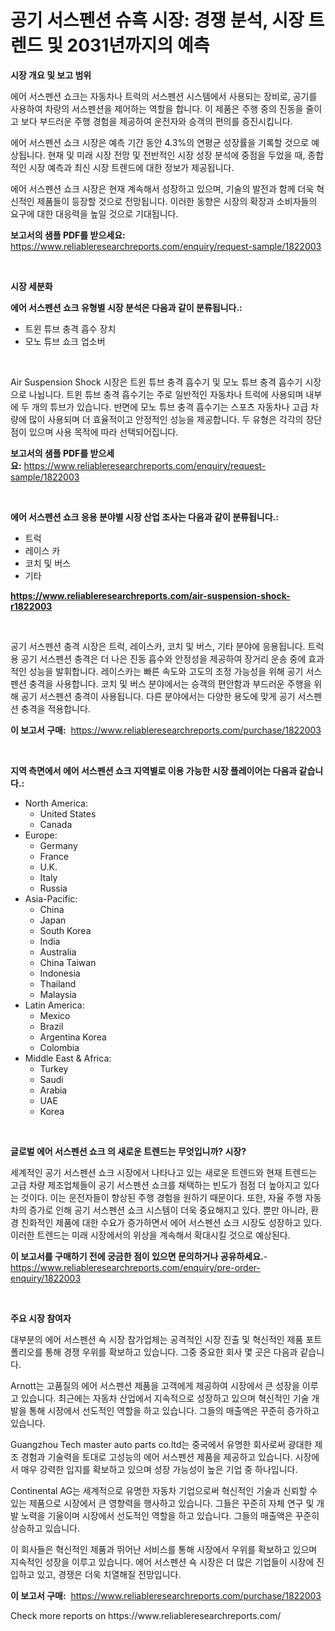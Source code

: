 <p><h1>공기 서스펜션 슈흑 시장: 경쟁 분석, 시장 트렌드 및 2031년까지의 예측</h1></p><p><strong>시장 개요 및 보고 범위</strong></p>
<p><p>에어 서스펜션 쇼크는 자동차나 트럭의 서스펜션 시스템에서 사용되는 장비로, 공기를 사용하여 차량의 서스펜션을 제어하는 역할을 합니다. 이 제품은 주행 중의 진동을 줄이고 보다 부드러운 주행 경험을 제공하여 운전자와 승객의 편의를 증진시킵니다.</p><p>에어 서스펜션 쇼크 시장은 예측 기간 동안 4.3%의 연평균 성장률을 기록할 것으로 예상됩니다. 현재 및 미래 시장 전망 및 전반적인 시장 성장 분석에 중점을 두었을 때, 종합적인 시장 예측과 최신 시장 트렌드에 대한 정보가 제공됩니다.</p><p>에어 서스펜션 쇼크 시장은 현재 계속해서 성장하고 있으며, 기술의 발전과 함께 더욱 혁신적인 제품들이 등장할 것으로 전망됩니다. 이러한 동향은 시장의 확장과 소비자들의 요구에 대한 대응력을 높일 것으로 기대됩니다.</p></p>
<p><strong>보고서의 샘플 PDF를 받으세요:</strong> <a href="https://www.reliableresearchreports.com/enquiry/request-sample/1822003">https://www.reliableresearchreports.com/enquiry/request-sample/1822003</a></p>
<p>&nbsp;</p>
<p><strong>시장 세분화</strong></p>
<p><strong>에어 서스펜션 쇼크 유형별 시장 분석은 다음과 같이 분류됩니다.:</strong></p>
<p><ul><li>트윈 튜브 충격 흡수 장치</li><li>모노 튜브 쇼크 업소버</li></ul></p>
<p>&nbsp;</p>
<p><p>Air Suspension Shock 시장은 트윈 튜브 충격 흡수기 및 모노 튜브 충격 흡수기 시장으로 나뉩니다. 트윈 튜브 충격 흡수기는 주로 일반적인 자동차나 트럭에 사용되며 내부에 두 개의 튜브가 있습니다. 반면에 모노 튜브 충격 흡수기는 스포츠 자동차나 고급 차량에 많이 사용되며 더 효율적이고 안정적인 성능을 제공합니다. 두 유형은 각각의 장단점이 있으며 사용 목적에 따라 선택되어집니다.</p></p>
<p><strong>보고서의 샘플 PDF를 받으세요:</strong>&nbsp;<a href="https://www.reliableresearchreports.com/enquiry/request-sample/1822003">https://www.reliableresearchreports.com/enquiry/request-sample/1822003</a></p>
<p>&nbsp;</p>
<p><strong> 에어 서스펜션 쇼크 응용 분야별 시장 산업 조사는 다음과 같이 분류됩니다.:</strong></p>
<p><ul><li>트럭</li><li>레이스 카</li><li>코치 및 버스</li><li>기타</li></ul></p>
<p><strong><a href="https://www.reliableresearchreports.com/air-suspension-shock-r1822003">https://www.reliableresearchreports.com/air-suspension-shock-r1822003</a></strong></p>
<p>&nbsp;</p>
<p><p>공기 서스펜션 충격 시장은 트럭, 레이스카, 코치 및 버스, 기타 분야에 응용됩니다. 트럭용 공기 서스펜션 충격은 더 나은 진동 흡수와 안정성을 제공하여 장거리 운송 중에 효과적인 성능을 발휘합니다. 레이스카는 빠른 속도와 고도의 조정 가능성을 위해 공기 서스펜션 충격을 사용합니다. 코치 및 버스 분야에서는 승객의 편안함과 부드러운 주행을 위해 공기 서스펜션 충격이 사용됩니다. 다른 분야에서는 다양한 용도에 맞게 공기 서스펜션 충격을 적용합니다.</p></p>
<p><strong>이 보고서 구매:</strong>&nbsp; <a href="https://www.reliableresearchreports.com/purchase/1822003">https://www.reliableresearchreports.com/purchase/1822003</a></p>
<p>&nbsp;</p>
<p><strong>지역 측면에서 에어 서스펜션 쇼크 지역별로 이용 가능한 시장 플레이어는 다음과 같습니다.:</strong></p>
<p><ul>
    <li>
        North America:
        <ul>
            <li>United States</li>
            <li>Canada</li>
        </ul>
    </li>
    <li>
        Europe:
        <ul>
            <li>Germany</li>
            <li>France</li>
            <li>U.K.</li>
            <li>Italy</li>
            <li>Russia</li>
        </ul>
    </li>
    <li>
        Asia-Pacific:
        <ul>
            <li>China</li>
            <li>Japan</li>
            <li>South Korea</li>
            <li>India</li>
            <li>Australia</li>
            <li>China Taiwan</li>
            <li>Indonesia</li>
            <li>Thailand</li>
            <li>Malaysia</li>
        </ul>
    </li>
    <li>
        Latin America:
        <ul>
            <li>Mexico</li>
            <li>Brazil</li>
            <li>Argentina Korea</li>
            <li>Colombia</li>
        </ul>
    </li>
    <li>
        Middle East & Africa:
        <ul>
            <li>Turkey</li>
            <li>Saudi</li>
            <li>Arabia</li>
            <li>UAE</li>
            <li>Korea</li>
        </ul>
    </li>
    </ul></p>
<p>&nbsp;</p>
<p><strong>글로벌 에어 서스펜션 쇼크 의 새로운 트렌드는 무엇입니까? 시장?</strong></p>
<p><p>세계적인 공기 서스펜션 쇼크 시장에서 나타나고 있는 새로운 트렌드와 현재 트렌드는 고급 차량 제조업체들이 공기 서스펜션 쇼크를 채택하는 빈도가 점점 더 높아지고 있다는 것이다. 이는 운전자들이 향상된 주행 경험을 원하기 때문이다. 또한, 자율 주행 자동차의 증가로 인해 공기 서스펜션 쇼크 시스템이 더욱 중요해지고 있다. 뿐만 아니라, 환경 친화적인 제품에 대한 수요가 증가하면서 에어 서스펜션 쇼크 시장도 성장하고 있다. 이러한 트렌드는 미래 시장에서의 위상을 계속해서 확대시킬 것으로 예상된다.</p></p>
<p><strong>이 보고서를 구매하기 전에 궁금한 점이 있으면 문의하거나 공유하세요.</strong>- <a href="https://www.reliableresearchreports.com/enquiry/pre-order-enquiry/1822003">https://www.reliableresearchreports.com/enquiry/pre-order-enquiry/1822003</a></p>
<p>&nbsp;</p>
<p><strong>주요 시장 참여자</strong></p>
<p><p>대부분의 에어 서스펜션 쇽 시장 참가업체는 공격적인 시장 진출 및 혁신적인 제품 포트폴리오를 통해 경쟁 우위를 확보하고 있습니다. 그중 중요한 회사 몇 곳은 다음과 같습니다.</p><p>Arnott는 고품질의 에어 서스펜션 제품을 고객에게 제공하여 시장에서 큰 성장을 이루고 있습니다. 최근에는 자동차 산업에서 지속적으로 성장하고 있으며 혁신적인 기술 개발을 통해 시장에서 선도적인 역할을 하고 있습니다. 그들의 매출액은 꾸준히 증가하고 있습니다.</p><p>Guangzhou Tech master auto parts co.ltd는 중국에서 유명한 회사로써 광대한 제조 경험과 기술력을 토대로 고성능의 에어 서스펜션 제품을 제공하고 있습니다. 시장에서 매우 강력한 입지를 확보하고 있으며 성장 가능성이 높은 기업 중 하나입니다.</p><p>Continental AG는 세계적으로 유명한 자동차 기업으로써 혁신적인 기술과 신뢰할 수 있는 제품으로 시장에서 큰 영향력을 행사하고 있습니다. 그들은 꾸준히 자체 연구 및 개발 노력을 기울이며 시장에서 선도적인 역할을 하고 있습니다. 그들의 매출액은 꾸준히 상승하고 있습니다.</p><p>이 회사들은 혁신적인 제품과 뛰어난 서비스를 통해 시장에서 우위를 확보하고 있으며 지속적인 성장을 이루고 있습니다. 에어 서스펜션 쇽 시장은 더 많은 기업들이 시장에 진입하고 있고, 경쟁은 더욱 치열해질 전망입니다.</p></p>
<p><strong>이 보고서 구매:</strong>&nbsp;&nbsp;<a href="https://www.reliableresearchreports.com/purchase/1822003">https://www.reliableresearchreports.com/purchase/1822003</a></p>
<p>Check more reports on https://www.reliableresearchreports.com/</p>
